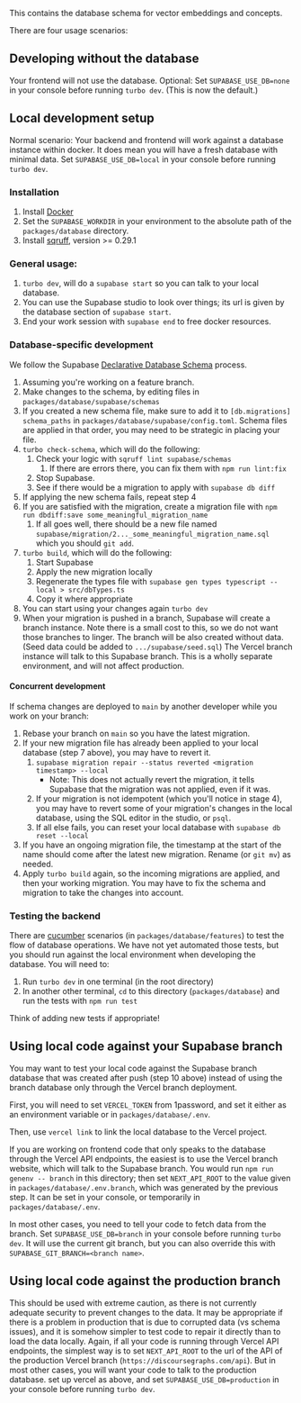 This contains the database schema for vector embeddings and concepts.

There are four usage scenarios:

## Developing without the database

Your frontend will not use the database.
Optional: Set `SUPABASE_USE_DB=none` in your console before running `turbo dev`. (This is now the default.)

## Local development setup

Normal scenario: Your backend and frontend will work against a database instance within docker.
It does mean you will have a fresh database with minimal data.
Set `SUPABASE_USE_DB=local` in your console before running `turbo dev`.

### Installation

1. Install [Docker](https://www.docker.com)
2. Set the `SUPABASE_WORKDIR` in your environment to the absolute path of the `packages/database` directory.
3. Install [sqruff](https://github.com/quarylabs/sqruff), version >= 0.29.1

### General usage:

1. `turbo dev`, will do a `supabase start` so you can talk to your local database.
2. You can use the Supabase studio to look over things; its url is given by the database section of `supabase start`.
3. End your work session with `supabase end` to free docker resources.

### Database-specific development

We follow the Supabase [Declarative Database Schema](https://supabase.com/docs/guides/local-development/declarative-database-schemas) process.

1. Assuming you're working on a feature branch.
2. Make changes to the schema, by editing files in `packages/database/supabase/schemas`
3. If you created a new schema file, make sure to add it to `[db.migrations] schema_paths` in `packages/database/supabase/config.toml`. Schema files are applied in that order, you may need to be strategic in placing your file.
4. `turbo check-schema`, which will do the following:
    1. Check your logic with `sqruff lint supabase/schemas`
        1. If there are errors there, you can fix them with `npm run lint:fix`
    2. Stop Supabase.
    3. See if there would be a migration to apply with `supabase db diff`
5. If applying the new schema fails, repeat step 4
6. If you are satisfied with the migration, create a migration file with `npm run dbdiff:save some_meaningful_migration_name`
    1. If all goes well, there should be a new file named `supabase/migration/2..._some_meaningful_migration_name.sql` which you should `git add`.
7. `turbo build`, which will do the following:
    1. Start Supabase
    2. Apply the new migration locally
    3. Regenerate the types file with `supabase gen types typescript --local > src/dbTypes.ts`
    4. Copy it where appropriate
8. You can start using your changes again `turbo dev`
9. When your migration is pushed in a branch, Supabase will create a branch instance. Note there is a small cost to this, so we do not want those branches to linger.
    The branch will be also created without data. (Seed data could be added to `.../supabase/seed.sql`)
    The Vercel branch instance will talk to this Supabase branch. This is a wholly separate environment, and will not affect production.

#### Concurrent development

If schema changes are deployed to `main` by another developer while you work on your branch:

1. Rebase your branch on `main` so you have the latest migration.
2. If your new migration file has already been applied to your local database (step 7 above), you may have to revert it.
    1. `supabase migration repair --status reverted <migration timestamp> --local`
        * Note: This does not actually revert the migration, it tells Supabase that the migration was not applied, even if it was.
    2. If your migration is not idempotent (which you'll notice in stage 4), you may have to revert some of your migration's changes in the local database, using the SQL editor in the studio, or `psql`.
    3. If all else fails, you can reset your local database with `supabase db reset --local`
3. If you have an ongoing migration file, the timestamp at the start of the name should come after the latest new migration. Rename (or `git mv`) as needed.
4. Apply `turbo build` again, so the incoming migrations are applied, and then your working migration. You may have to fix the schema and migration to take the changes into account.

### Testing the backend

There are [cucumber](https://cucumber.io/) scenarios (in `packages/database/features`) to test the flow of database operations. We have not yet automated those tests, but you should run against the local environment when developing the database. You will need to:

1. Run `turbo dev` in one terminal (in the root directory)
2. In another other terminal, `cd` to this directory (`packages/database`) and run the tests with `npm run test`

Think of adding new tests if appropriate!

## Using local code against your Supabase branch

You may want to test your local code against the Supabase branch database that was created after push (step 10 above) instead of using the branch database only through the Vercel branch deployment.

First, you will need to set `VERCEL_TOKEN` from 1password, and set it either as an environment variable or in `packages/database/.env`.

Then, use `vercel link` to link the local database to the Vercel project.

If you are working on frontend code that only speaks to the database through the Vercel API endpoints, the easiest is to use the Vercel branch website, which will talk to the Supabase branch. You would run `npm run genenv -- branch` in this directory; then set `NEXT_API_ROOT` to the value given in `packages/database/.env.branch`, which was generated by the previous step. It can be set in your console, or temporarily in `packages/database/.env`.

In most other cases, you need to tell your code to fetch data from the branch. Set `SUPABASE_USE_DB=branch` in your console before running `turbo dev`. It will use the current git branch, but you can also override this with `SUPABASE_GIT_BRANCH=<branch name>`.

## Using local code against the production branch

This should be used with extreme caution, as there is not currently adequate security to prevent changes to the data.
It may be appropriate if there is a problem in production that is due to corrupted data (vs schema issues), and it is somehow simpler to test code to repair it directly than to load the data locally.
Again, if all your code is running through Vercel API endpoints, the simplest way is to set `NEXT_API_ROOT` to the url of the API of the production Vercel branch (`https://discoursegraphs.com/api`).
But in most other cases, you will want your code to talk to the production database. set up vercel as above, and set `SUPABASE_USE_DB=production` in your console before running `turbo dev`.
